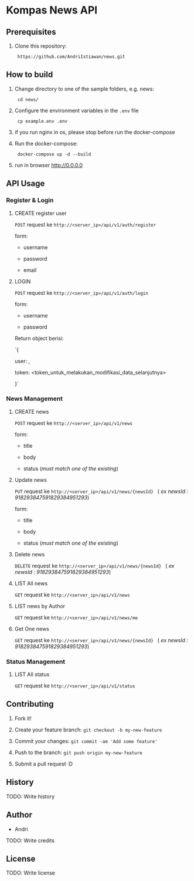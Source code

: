 
# Kompas News API

## Prerequisites
1. Clone this repository:

		https://github.com/AndriIstiawan/news.git
		

## How to build
1. Change directory to one of the sample folders, e.g. news:

		cd news/

2. Configure the environment variables in the `.env` file

		cp example.env .env

3. if you run nginx in os, please stop before run the docker-compose

4. Run the docker-compose:

		docker-compose up -d --build

5. run in browser http://0.0.0.0
  

## API Usage


### Register & Login

1. CREATE register user

	`POST` request ke `http://<server_ip>/api/v1/auth/register`

	form:

	* username

	* password

	* email


2. LOGIN

	`POST` request ke `http://<server_ip>/api/v1/auth/login`

	form:

	* username

	* password

	Return object berisi:

	`{

	user: <username>,

	token: <token_untuk_melakukan_modifikasi_data_selanjutnya>

	}`

  

### News Management

1. CREATE news 

	`POST` request ke `http://<server_ip>/api/v1/news`

	form:

	* title

	* body

	* status (*must match one of the existing*)

2. Update news 

	`PUT` request ke `http://<server_ip>/api/v1/news/{newsId} ` ( *ex newsId : 918293847591829384951293*) 

	form:

	* title

	* body

	* status (*must match one of the existing*)

3. Delete news 

	`DELETE` request ke `http://<server_ip>/api/v1/news/{newsId} ` ( *ex newsId : 918293847591829384951293*)   

4. LIST All news

	`GET` request ke `http://<server_ip>/api/v1/news`

5. LIST news by Author

	`GET` request ke `http://<server_ip>/api/v1/news/me`

6. Get One news

	`GET` request ke `http://<server_ip>/api/v1/news/{newsId} ` ( *ex newsId : 918293847591829384951293*) 
	

### Status Management

1. LIST All status

	`GET` request ke `http://<server_ip>/api/v1/status`


## Contributing

  

1. Fork it!

2. Create your feature branch: `git checkout -b my-new-feature`

3. Commit your changes: `git commit -am 'Add some feature'`

4. Push to the branch: `git push origin my-new-feature`

5. Submit a pull request :D

  

## History

  

TODO: Write history

  

## Author

* Andri
  

TODO: Write credits

  

## License

  

TODO: Write license